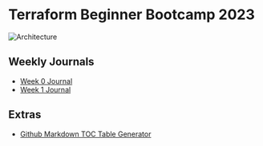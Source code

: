 # Terraform Beginner Bootcamp 2023

![Architecture](https://github.com/EmilioLombardi/terraform-beginner-bootcamp-2023/assets/143646360/eaa65cc8-ff73-4cd5-bf33-9ef94f318140)

## Weekly Journals
- [Week 0 Journal](journal/week0.md)
- [Week 1 Journal](journal/week1.md)

## Extras
- [Github Markdown TOC Table Generator](https://ecotrust-canada.github.io/markdown-toc/)
